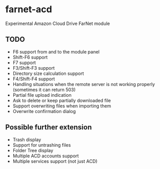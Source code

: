 # farnet-acd
Experimental Amazon Cloud Drive FarNet module

## TODO
* F6 support from and to the module panel
* Shift-F6 support
* F7 support
* F3/Shift-F3 support
* Directory size calculation support
* F4/Shift-F4 support
* Handling situations when the remote server is not working properly (sometimes it can return 503)
* Partial file upload indication
* Ask to delete or keep partially downloaded file
* Support overwriting files when importing them
* Overwrite confirmation dialog

## Possible further extension
* Trash display
* Support for untrashing files
* Folder Tree display
* Multiple ACD accounts support
* Multiple services support (not just ACD)
